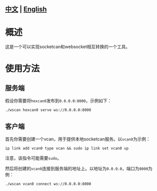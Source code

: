 [中文](README-CN.md) | [English](README.md)
---

# 概述
这是一个可以实现socketcan和websocket相互转换的一个工具。

# 使用方法
## 服务端
假设你需要将`hexcan0`发布到`0.0.0.0:8000`，示例如下：
```
./wscan hexcan0 serve ws://0.0.0.0:8000
```

## 客户端
首先你需要创建一个vcan，用于提供本地socketcan服务。以`vcan0`为示例：
```
ip link add vcan0 type vcan && sudo ip link set vcan0 up
```
注意，该指令可能需要`sudo`。

然后将创建的`vcan0`连接到服务端的地址上。以地址为`0.0.0.0`，端口为`8000`为例：
```
./wscan vcan0 connect ws://0.0.0.0:8000
```
